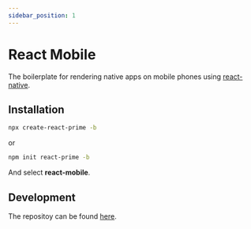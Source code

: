 ```yaml
---
sidebar_position: 1
---
```


# React Mobile

The boilerplate for rendering native apps on mobile phones using [react-native](https://reactnative.dev/).

## Installation

```bash
npx create-react-prime -b
```

or

```bash
npm init react-prime -b
```

And select **react-mobile**.

## Development

The repositoy can be found [here](https://github.com/LabelA/prime-monorepo/tree/main/boilerplates/react-mobile).
